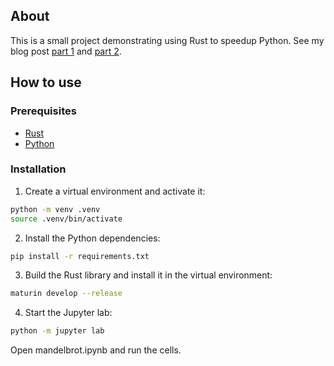 ## About

This is a small project demonstrating using Rust to speedup Python. See my blog post
[part 1](https://aspcompiler.github.io/posts/how-rust-x-speedup-over-python-1/) and
[part 2](https://aspcompiler.github.io/posts/how-rust-x-speedup-over-python-2/).

## How to use

### Prerequisites

- [Rust](https://www.rust-lang.org/tools/install)
- [Python](https://www.python.org/downloads/)

### Installation

1. Create a virtual environment and activate it:

```bash
python -m venv .venv
source .venv/bin/activate
```

2. Install the Python dependencies:

```bash
pip install -r requirements.txt
```

3. Build the Rust library and install it in the virtual environment:

```bash
maturin develop --release
```

4. Start the Jupyter lab:

```bash
python -m jupyter lab
```

Open mandelbrot.ipynb and run the cells.
